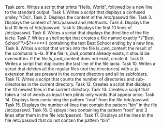 Task zero. Writes a script that prints “Hello, World”, followed by a new line to the standard output.
Task 1. Writes a script that displays a confused smiley "(Ôo)'.
Task 2. Displays the content of the /etc/passwd file.
Task 3. Displays the content of /etc/passwd and /etc/hosts.
Task 4. Displays the last 10 lines of /etc/passwd.
Task 5. Displays the first 10 lines of /etc/passwd.
Task 6. Writes a script that displays the third line of the file iacta.
Task 7. Writes a shell script that creates a file named exactly \*\\'"Best School"\'\\*$\?\*\*\*\*\*:) containing the text Best School ending by a new line.
Task 8. Writes a script that writes into the file ls_cwd_content the result of the command ls -la. If the file ls_cwd_content already exists, it should be overwritten. If the file ls_cwd_content does not exist, create it.
Task 9. Writes a script that duplicates the last line of the file iacta.
Task 10. Writes a script that deletes all the regular files (not the directories) with a .js extension that are present in the current directory and all its subfolders.
Task 11. Writes a script that counts the number of directories and sub-directories in the current directory.
Task 12. Creates a script that displays the 10 newest files in the current directory.
Task 13. Creates a script that takes a list of words as input then ptints only words that appear once. 
Task 14. Displays lines containing the pattern “root” from the file /etc/passwd. 
Task 15. Displays the number of lines that contain the pattern “bin” in the file /etc/passwd. 
Task 16. Displays lines containing the pattern “root” and 3 lines after them in the file /etc/passwd. 
Task 17. Displays all the lines in the file /etc/passwd that do not contain the pattern “bin”. 

